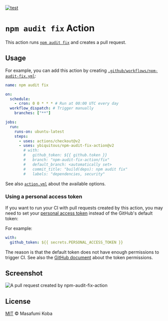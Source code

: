 [![test](https://github.com/ybiquitous/npm-audit-fix-action/workflows/test/badge.svg)](https://github.com/ybiquitous/npm-audit-fix-action/actions)

# `npm audit fix` Action

This action runs [`npm audit fix`](https://docs.npmjs.com/cli/audit) and creates a pull request.

## Usage

For example, you can add this action by creating [`.github/workflows/npm-audit-fix.yml`](.github/workflows/npm-audit-fix.yml):

```yaml
name: npm audit fix

on:
  schedule:
    - cron: 0 0 * * * # Run at 00:00 UTC every day
  workflow_dispatch: # Trigger manually
    branches: ["**"]

jobs:
  run:
    runs-on: ubuntu-latest
    steps:
      - uses: actions/checkout@v2
      - uses: ybiquitous/npm-audit-fix-action@v2
        # with:
        #   github_token: ${{ github.token }}
        #   branch: "npm-audit-fix-action/fix"
        #   default_branch: <automatically set>
        #   commit_title: "build(deps): npm audit fix"
        #   labels: "dependencies, security"
```

See also [`action.yml`](action.yml) about the available options.

### Using a personal access token

If you want to run your CI with pull requests created by this action, you may need to set your [personal access token](https://docs.github.com/en/github/authenticating-to-github/creating-a-personal-access-token) instead of the GitHub's default token:

For example:

```yaml
with:
  github_token: ${{ secrets.PERSONAL_ACCESS_TOKEN }}
```

The reason is that the default token does not have enough permissions to trigger CI.
See also the [GitHub document](https://docs.github.com/en/actions/configuring-and-managing-workflows/authenticating-with-the-github_token#permissions-for-the-github_token) about the token permissions.

## Screenshot

![A pull request created by npm-audit-fix-action](screenshot.png)

## License

[MIT](LICENSE) © Masafumi Koba
